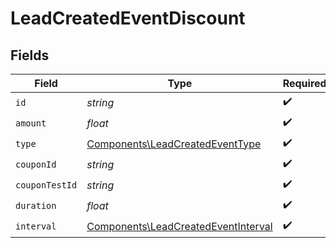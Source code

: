 # LeadCreatedEventDiscount


## Fields

| Field                                                                                      | Type                                                                                       | Required                                                                                   | Description                                                                                |
| ------------------------------------------------------------------------------------------ | ------------------------------------------------------------------------------------------ | ------------------------------------------------------------------------------------------ | ------------------------------------------------------------------------------------------ |
| `id`                                                                                       | *string*                                                                                   | :heavy_check_mark:                                                                         | N/A                                                                                        |
| `amount`                                                                                   | *float*                                                                                    | :heavy_check_mark:                                                                         | N/A                                                                                        |
| `type`                                                                                     | [Components\LeadCreatedEventType](../../Models/Components/LeadCreatedEventType.md)         | :heavy_check_mark:                                                                         | N/A                                                                                        |
| `couponId`                                                                                 | *string*                                                                                   | :heavy_check_mark:                                                                         | N/A                                                                                        |
| `couponTestId`                                                                             | *string*                                                                                   | :heavy_check_mark:                                                                         | N/A                                                                                        |
| `duration`                                                                                 | *float*                                                                                    | :heavy_check_mark:                                                                         | N/A                                                                                        |
| `interval`                                                                                 | [Components\LeadCreatedEventInterval](../../Models/Components/LeadCreatedEventInterval.md) | :heavy_check_mark:                                                                         | N/A                                                                                        |